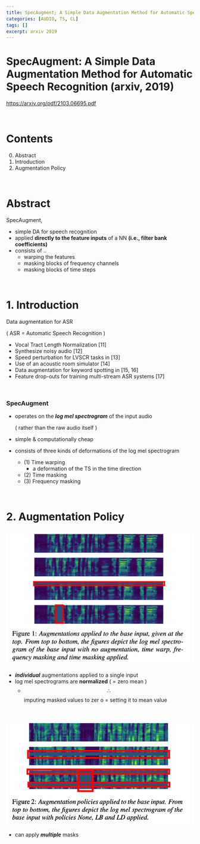 ```yaml
---
title: SpecAugment; A Simple Data Augmentation Method for Automatic Speech Recognition
categories: [AUDIO, TS, CL]
tags: []
excerpt: arxiv 2019
---
```


<script src="https://cdn.mathjax.org/mathjax/latest/MathJax.js?config=TeX-AMS-MML_HTMLorMML" type="text/javascript"></script>

# SpecAugment: A Simple Data Augmentation Method for Automatic Speech Recognition (arxiv, 2019)

https://arxiv.org/pdf/2103.06695.pdf

<br>

# Contents

0. Abstract
0. Introduction
0. Augmentation Policy

<br>

# Abstract

SpecAugment,

- simple DA for speech recognition
- applied **directly to the feature inputs** of a NN **(i.e., filter bank coefficients)**
- consists of ..
  - warping the features
  - masking blocks of frequency channels
  - masking blocks of time steps

<br>

# 1. Introduction

Data augmentation for ASR

( ASR = Automatic Speech Recognition )

- Vocal Tract Length Normalization [11]
- Synthesize noisy audio [12]
- Speed perturbation for LVSCR tasks in [13]
- Use of an acoustic room simulator [14]
- Data augmentation for keyword spotting in [15, 16]
- Feature drop-outs for training multi-stream ASR systems [17]

<br>

### SpecAugment

- operates on the ***log mel spectrogram*** of the input audio

  ( rather than the raw audio itself )

- simple & computationally cheap

- consists of three kinds of deformations of the log mel spectrogram
  - (1) Time warping
    - a deformation of the TS in the time direction
  - (2) Time masking
  - (3) Frequency masking

<br>

# 2. Augmentation Policy

![figure2](/assets/img/audio/img189.png)

- ***individual*** augmentations applied to a single input
- log mel spectrograms are **normalized**  ( = zero mean )
  - $$\therefore$$ imputing masked values to zer o = setting it to mean value

<br>

![figure2](/assets/img/audio/img190.png)

- can apply ***multiple*** masks

